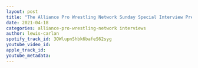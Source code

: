```yaml
---
layout: post
title: "The Alliance Pro Wrestling Network Sunday Special Interview Presents Alexia Nicole"
date: 2021-04-18
categories: alliance-pro-wrestling-network interviews
author: lewis-carlan
spotify_track_id: 3OWlupnShbk6bafeS62syg
youtube_video_id: 
apple_track_id: 
youtube_metadata: 
---
```

